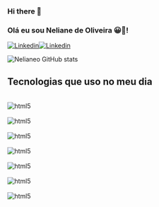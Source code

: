 ### Hi there 👋

### Olá eu sou Neliane de Oliveira 😀🖖!
[![Linkedin](https://img.shields.io/badge/LinkedIn-0077B5?style=for-the-badge&logo=linkedin&logoColor=white)](https://www.linkedin.com/in/neliane-oliveira/)[![Linkedin](https://img.shields.io/badge/Twitter-1DA1F2?style=for-the-badge&logo=twitter&logoColor=white)](https://twitter.com/NelianeOliveir8)

![Nelianeo GitHub stats](https://github-readme-stats.vercel.app/api?username=Nelianeoliveira&theme=dracula)

## Tecnologias que uso no meu dia

<div style="diaplay: inline_block"><br/>
<img align ="center" alt="html5" src = "https://img.shields.io/badge/HTML5-E34F26?style=for-the-badge&logo=html5&logoColor=white" />
</div><div style="diaplay: inline_block"><br/>
<img align ="center" alt="html5" src = "https://img.shields.io/badge/CSS3-1572B6?style=for-the-badge&logo=css3&logoColor=white" />
</div>
<div style="diaplay: inline_block"><br/>
<img align ="center" alt="html5" src = "https://img.shields.io/badge/Node.js-43853D?style=for-the-badge&logo=node.js&logoColor=white" /><div style="diaplay: inline_block"><br/>
<img align ="center" alt="html5" src = "https://img.shields.io/badge/JavaScript-323330?style=for-the-badge&logo=javascript&logoColor=F7DF1E" />
<div style="diaplay: inline_block"><br/><img align ="center" alt="html5" src = "https://img.shields.io/badge/Markdown-000000?style=for-the-badge&logo=markdown&logoColor=white" />
<div style="diaplay: inline_block"><br/><img align ="center" alt="html5" src = "https://img.shields.io/badge/MySQL-00000F?style=for-the-badge&logo=mysql&logoColor=white" />
<div style="diaplay: inline_block"><br/><img align ="center" alt="html5" src = "https://img.shields.io/badge/C%2B%2B-00599C?style=for-the-badge&logo=c%2B%2B&logoColor=white" />  
